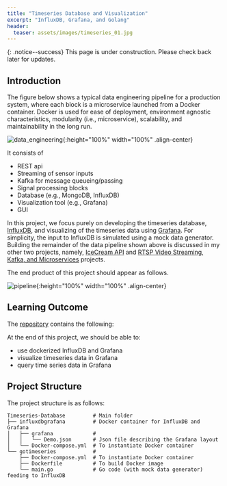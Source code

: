 ```yaml
---
title: "Timeseries Database and Visualization"
excerpt: "InfluxDB, Grafana, and Golang"
header:
  teaser: assets/images/timeseries_01.jpg
---
```


<!-- {% include toc %} -->

{: .notice--success}
This page is under construction. Please check back later for updates.

## Introduction

The figure below shows a typical data engineering pipeline for a production system, where each block is a microservice launched from a Docker container. Docker is used for ease of deployment, environment agnostic characteristics, modularity (i.e., microservice), scalability, and maintainability in the long run.

![data_engineering](/assets/images/data_engineering_01.jpg){:height="100%" width="100%" .align-center}

It consists of

+ REST api
+ Streaming of sensor inputs
+ Kafka for message queueing/passing
+ Signal processing blocks
+ Database (e.g., MongoDB, InfluxDB)
+ Visualization tool (e.g., Grafana)
+ GUI

In this project, we focus purely on developing the timeseries database, [InfluxDB](https://www.influxdata.com/), and visualizing of the timeseries data using [Grafana](https://grafana.com/). For simplicity, the input to InfluxDB is simulated using a mock data generator. Building the remainder of the data pipeline shown above is discussed in my other two projects, namely, [IceCream API](https://adaickalavan.github.io/portfolio/icecreamapi/) and [RTSP Video Streaming, Kafka, and Microservices](https://adaickalavan.github.io/portfolio/rtsp_video_streaming/) projects.

The end product of this project should appear as follows.

![pipeline](/assets/images/timeseries_01.jpg){:height="100%" width="100%" .align-center}

## Learning Outcome

The [repository](https://github.com/Adaickalavan/Timeseries-Database-and-Visualization) contains the following:

At the end of this project, we should be able to:
+ use dockerized InfluxDB and Grafana
+ visualize timeseries data in Grafana
+ query time series data in Grafana

## Project Structure

The project structure is as follows:

```text
Timeseries-Database         # Main folder
├── influxdbgrafana         # Docker container for InfluxDB and Grafana
│   ├── grafana             #
│   │   └── Demo.json       # Json file describing the Grafana layout
│   └── Docker-compose.yml  # To instantiate Docker container
└── gotimeseries            #
    ├── Docker-compose.yml  # To instantiate Docker container
    ├── Dockerfile          # To build Docker image
    └── main.go             # Go code (with mock data generator) feeding to InfluxDB
```